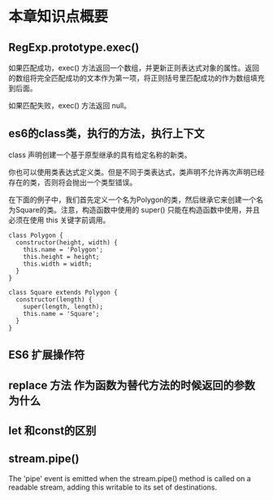 # 本章知识点概要

## RegExp.prototype.exec()

如果匹配成功，exec() 方法返回一个数组，并更新正则表达式对象的属性。返回的数组将完全匹配成功的文本作为第一项，将正则括号里匹配成功的作为数组填充到后面。

如果匹配失败，exec() 方法返回 null。


## es6的class类，执行的方法，执行上下文

class 声明创建一个基于原型继承的具有给定名称的新类。

你也可以使用类表达式定义类。但是不同于类表达式，类声明不允许再次声明已经存在的类，否则将会抛出一个类型错误。

在下面的例子中，我们首先定义一个名为Polygon的类，然后继承它来创建一个名为Square的类。注意，构造函数中使用的 super() 只能在构造函数中使用，并且必须在使用 this 关键字前调用。

```
class Polygon {
  constructor(height, width) {
    this.name = 'Polygon';
    this.height = height;
    this.width = width;
  }
}

class Square extends Polygon {
  constructor(length) {
    super(length, length);
    this.name = 'Square';
  }
}
```

## ES6 扩展操作符



## replace 方法 作为函数为替代方法的时候返回的参数为什么


## let 和const的区别

## stream.pipe()

The 'pipe' event is emitted when the stream.pipe() method is called on a readable stream, adding this writable to its set of destinations.

